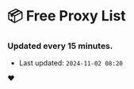 # :package: Free Proxy List
### Updated every 15 minutes.

- Last updated: `2024-11-02 08:20`

:heart:
